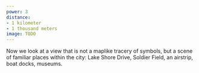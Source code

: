 ```yaml
---
power: 3
distance:
- 1 kilometer
- 1 thousand meters
image: TODO
---
```

Now we look at a view that is not a maplike tracery of symbols, but a scene of familiar places within the city: Lake Shore Drive, Soldier Field, an airstrip, boat docks, museums.
